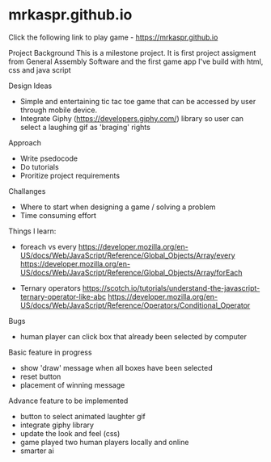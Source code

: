# mrkaspr.github.io

Click the following link to play game - https://mrkaspr.github.io

Project Background
This is a milestone project. It is first project assigment from General Assembly Software and the first game app I've build with html, css and java script

Design Ideas
- Simple and entertaining tic tac toe game that can be accessed by user through mobile device. 
- Integrate Giphy (https://developers.giphy.com/) library so user can select a laughing gif as 'braging' rights

Approach
- Write psedocode
- Do tutorials
- Proritize project requirements

Challanges
- Where to start when designing a game / solving a problem
- Time consuming effort

Things I learn:
- foreach vs every
https://developer.mozilla.org/en-US/docs/Web/JavaScript/Reference/Global_Objects/Array/every
https://developer.mozilla.org/en-US/docs/Web/JavaScript/Reference/Global_Objects/Array/forEach

- Ternary operators
https://scotch.io/tutorials/understand-the-javascript-ternary-operator-like-abc
https://developer.mozilla.org/en-US/docs/Web/JavaScript/Reference/Operators/Conditional_Operator


Bugs
- human player can click box that already been selected by computer

Basic feature in progress
- show 'draw' message when all boxes have been selected
- reset button 
- placement of winning message

Advance feature to be implemented
- button to select animated laughter gif
- integrate giphy library
- update the look and feel (css)
- game played two human players locally and online
- smarter ai



